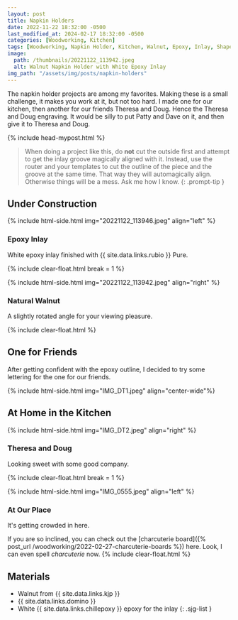 ```yaml
---
layout: post
title: Napkin Holders
date: 2022-11-22 18:32:00 -0500
last_modified_at: 2024-02-17 18:32:00 -0500
categories: [Woodworking, Kitchen]
tags: [Woodworking, Napkin Holder, Kitchen, Walnut, Epoxy, Inlay, Shaper Origin]
image:
  path: /thumbnails/20221122_113942.jpeg
  alt: Walnut Napkin Holder with White Epoxy Inlay
img_path: "/assets/img/posts/napkin-holders"
---
```


The napkin holder projects are among my favorites. Making these is a small challenge, it makes you work at it, but not too hard. I made one for our kitchen, then another for our friends Theresa and Doug. Hence the Theresa and Doug engraving. It would be silly to put Patty and Dave on it, and then give it to Theresa and Doug.

{% include head-mypost.html %}

> When doing a project like this, do **not** cut the outside first and attempt to get the inlay groove magically aligned with it. Instead, use the router and your templates to cut the outline of the piece and the groove at the same time. That way they will automagically align. Otherwise things will be a mess. Ask me how I know.
{: .prompt-tip }

## Under Construction

{% include html-side.html img="20221122_113946.jpeg" align="left" %}

### Epoxy Inlay

White epoxy inlay finished with {{ site.data.links.rubio }} Pure.

{% include clear-float.html break = 1 %}

{% include html-side.html img="20221122_113942.jpeg" align="right" %}

### Natural Walnut

A slightly rotated angle for your viewing pleasure.

{% include clear-float.html %}

## One for Friends

After getting confident with the epoxy outline, I decided to try some lettering for the one for our friends.

{% include html-side.html img="IMG_DT1.jpeg" align="center-wide"%}

## At Home in the Kitchen

{% include html-side.html img="IMG_DT2.jpeg" align="right" %}

### Theresa and Doug

Looking sweet with some good company.

{% include clear-float.html break = 1 %}

{% include html-side.html img="IMG_0555.jpeg" align="left" %}

### At Our Place

It's getting crowded in here.

If you are so inclined, you can check out the [charcuterie board]({% post_url /woodworking/2022-02-27-charcuterie-boards %}) here. Look, I can even spell _charcuterie_ now.
{% include clear-float.html %}

## Materials

- Walnut from {{ site.data.links.kjp }}
- {{ site.data.links.domino }}
- White {{ site.data.links.chillepoxy }} epoxy for the inlay
{: .sjg-list }
